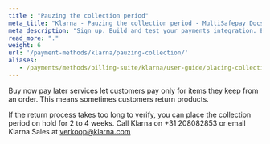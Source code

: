 ```yaml
---
title : "Pauzing the collection period"
meta_title: "Klarna - Pauzing the collection period - MultiSafepay Docs"
meta_description: "Sign up. Build and test your payments integration. Explore our products and services. Use our API reference, SDKs, and wrappers. Get support."
read_more: "."
weight: 6
url: '/payment-methods/klarna/pauzing-collection/'
aliases:
   - /payments/methods/billing-suite/klarna/user-guide/placing-collection-period-on-hold/
---
```


Buy now pay later services let customers pay only for items they keep from an order. This means sometimes customers return products. 

If the return process takes too long to verify, you can place the collection period on hold for 2 to 4 weeks. Call Klarna on +31 208082853 or email Klarna Sales at <verkoop@klarna.com>
